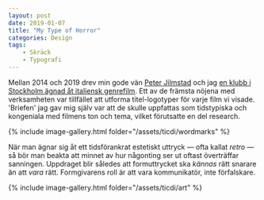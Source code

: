 ```yaml
---
layout: post
date: 2019-01-07
title: "My Type of Horror"
categories: Design
tags: 
    - Skräck
    - Typografi
---
```

 
 


Mellan 2014 och 2019 drev min gode vän [Peter Jilmstad](http://twitter.com/signorwardh) och jag [en klubb i Stockholm ägnad åt italiensk genrefilm](http://www.ticdifilmklubb.com). Ett av de främsta nöjena med verksamheten var tillfället att utforma titel-logotyper för varje film vi visade. 'Briefen' jag gav mig själv var att de skulle uppfattas som tidstypiska och kongeniala med filmens ton och tema, vilket förutsatte en del research. 

  {% include image-gallery.html folder="/assets/ticdi/wordmarks" %}



När man ägnar sig åt ett tidsförankrat estetiskt uttryck — ofta kallat _retro_ — så bör man beakta att minnet av hur någonting ser ut oftast överträffar sanningen. Uppdraget blir således att formuttrycket ska _kännas_ rätt snarare än att _vara_ rätt. Formgivarens roll är att vara kommunikatör, inte förfalskare. 

{% include image-gallery.html folder="/assets/ticdi/art" %}
